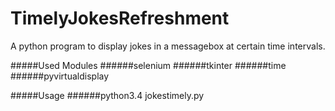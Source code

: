 # TimelyJokesRefreshment

A python program to display jokes in a messagebox at certain time intervals.

#####Used Modules
######selenium 
######tkinter
######time
######pyvirtualdisplay

#####Usage 
######python3.4 jokestimely.py




